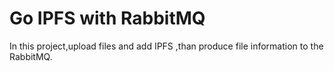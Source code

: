 # Go IPFS with RabbitMQ
In this project,upload files and add IPFS ,than produce file information to the RabbitMQ. 

